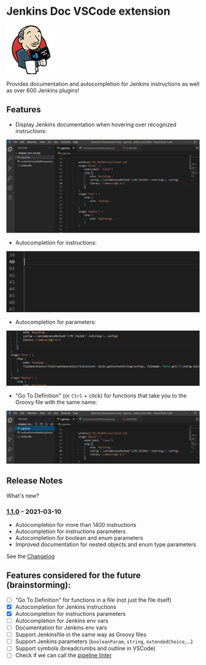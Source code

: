 # Jenkins Doc VSCode extension

![Logo](./assets/logo_128.png)

Provides documentation and autocompletion for Jenkins instructions as well as over 600 Jenkins plugins!

## Features

- Display Jenkins documentation when hovering over recognized instructions:

![Documentation on hover](./assets/demo_doc_hover.gif)

- Autocompletion for instructions:

![Instructions autocompletion](./assets/demo_autocompletion.gif)

- Autocompletion for parameters:

![Parameters autocompletion](./assets/demo_parameter_autocompletion.gif)

- "Go To Definition" (or `Ctrl` + click) for functions that take you to the Groovy file with the same name:

!["Go To Definition" feature](./assets/demo_go_to_definition.gif)

## Release Notes

What's new?

### [1.1.0](https://github.com/Maarti/JenkinsDocExtension/releases/tag/1.1.0) - 2021-03-10

- Autocompletion for more than 1400 instructions
- Autocompletion for instructions parameters
- Autocompletion for boolean and enum parameters
- Improved documentation for nested objects and enum type parameters

See the [Changelog](./CHANGELOG.md)

## Features considered for the future (brainstorming):

- [ ] "Go To Definition" for functions in a file (not just the file itself)
- [x] Autocompletion for Jenkins instructions
- [x] Autocompletion for instructions parameters
- [ ] Autocompletion for Jenkins env vars
- [ ] Documentation for Jenkins env vars
- [ ] Support Jenkinsfile in the same way as Groovy files
- [ ] Support Jenkins parameters (`booleanParam`, `string`, `extendedChoice`,...)
- [ ] Support symbols (breadcrumbs and outline in VSCode)
- [ ] Check if we can call the [pipeline linter](https://www.jenkins.io/doc/book/pipeline/development/)
